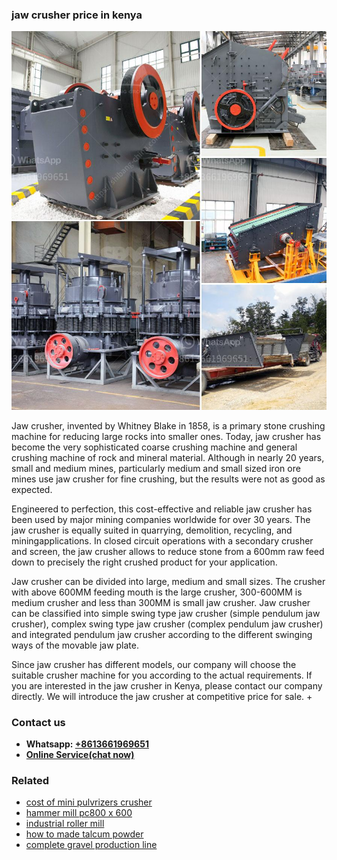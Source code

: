 <h3>jaw crusher price in kenya</h3><img src='1706773306.jpg' alt=''><p>Jaw crusher, invented by Whitney Blake in 1858, is a primary stone crushing machine for reducing large rocks into smaller ones. Today, jaw crusher has become the very sophisticated coarse crushing machine and general crushing machine of rock and mineral material. Although in nearly 20 years, small and medium mines, particularly medium and small sized iron ore mines use jaw crusher for fine crushing, but the results were not as good as expected.</p><p>Engineered to perfection, this cost-effective and reliable jaw crusher has been used by major mining companies worldwide for over 30 years. The jaw crusher is equally suited in quarrying, demolition, recycling, and miningapplications. In closed circuit operations with a secondary crusher and screen, the jaw crusher allows to reduce stone from a 600mm raw feed down to precisely the right crushed product for your application.</p><p>Jaw crusher can be divided into large, medium and small sizes. The crusher with above 600MM feeding mouth is the large crusher, 300-600MM is medium crusher and less than 300MM is small jaw crusher. Jaw crusher can be classified into simple swing type jaw crusher (simple pendulum jaw crusher), complex swing type jaw crusher (complex pendulum jaw crusher) and integrated pendulum jaw crusher according to the different swinging ways of the movable jaw plate.</p><p>Since jaw crusher has different models, our company will choose the suitable crusher machine for you according to the actual requirements. If you are interested in the jaw crusher in Kenya, please contact our company directly. We will introduce the jaw crusher at competitive price for sale. +</p><h3>Contact us</h3><ul><li><strong>Whatsapp:&nbsp;<a href="https://wa.me/8613661969651">+8613661969651</a></strong></li><li><a href="https://swt.shibang-china.com/?git&amp;zhl&amp;jaw crusher price in kenya"><strong>Online Service(chat now)</strong></a></li></ul><h3>Related</h3><ul><li><a href='cost of mini pulvrizers crusher.md'>cost of mini pulvrizers crusher</a></li><li><a href='hammer mill pc800 x 600.md'>hammer mill pc800 x 600</a></li><li><a href='industrial roller mill.md'>industrial roller mill</a></li><li><a href='how to made talcum powder.md'>how to made talcum powder</a></li><li><a href='complete gravel production line.md'>complete gravel production line</a></li></ul>